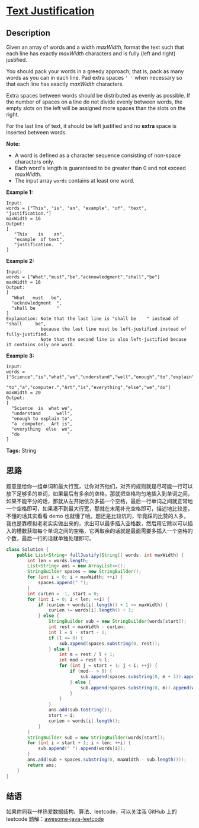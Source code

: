 # [Text Justification][title]

## Description

Given an array of words and a width *maxWidth*, format the text such that each line has exactly *maxWidth* characters and is fully (left and right) justified.

You should pack your words in a greedy approach; that is, pack as many words as you can in each line. Pad extra spaces `' '` when necessary so that each line has exactly *maxWidth* characters.

Extra spaces between words should be distributed as evenly as possible. If the number of spaces on a line do not divide evenly between words, the empty slots on the left will be assigned more spaces than the slots on the right.

For the last line of text, it should be left justified and no **extra** space is inserted between words.

**Note:**

- A word is defined as a character sequence consisting of non-space characters only.
- Each word's length is guaranteed to be greater than 0 and not exceed *maxWidth*.
- The input array `words` contains at least one word.

**Example 1:**

```
Input:
words = ["This", "is", "an", "example", "of", "text", "justification."]
maxWidth = 16
Output:
[
   "This    is    an",
   "example  of text",
   "justification.  "
]
```

**Example 2:**

```
Input:
words = ["What","must","be","acknowledgment","shall","be"]
maxWidth = 16
Output:
[
  "What   must   be",
  "acknowledgment  ",
  "shall be        "
]
Explanation: Note that the last line is "shall be    " instead of "shall     be",
             because the last line must be left-justified instead of fully-justified.
             Note that the second line is also left-justified becase it contains only one word.
```

**Example 3:**

```
Input:
words = ["Science","is","what","we","understand","well","enough","to","explain",
         "to","a","computer.","Art","is","everything","else","we","do"]
maxWidth = 20
Output:
[
  "Science  is  what we",
  "understand      well",
  "enough to explain to",
  "a  computer.  Art is",
  "everything  else  we",
  "do                  "
]
```

**Tags:** String


## 思路

题意是给你一组单词和最大行宽，让你对齐他们，对齐的规则就是尽可能一行可以放下足够多的单词，如果最后有多余的空格，那就把空格均匀地插入到单词之间，如果不能平分的话，那就从左开始依次多插一个空格，最后一行单词之间就正常地一个空格即可，如果凑不到最大行宽，那就在末尾补充空格即可，描述地比较差，不懂的话其实看看 demo 也就懂了哈。题还是比较坑的，毕竟踩的比赞的人多，我也是靠模拟老老实实做出来的，求出可以最多插入空格数，然后用它除以可以插入的槽数获取每个单词之间的空格，它两取余的话就是最面需要多插入一个空格的个数，最后一行的话就单独处理即可。

```java
class Solution {
    public List<String> fullJustify(String[] words, int maxWidth) {
        int len = words.length;
        List<String> ans = new ArrayList<>();
        StringBuilder spaces = new StringBuilder();
        for (int i = 0; i < maxWidth; ++i) {
            spaces.append(" ");
        }
        int curLen = -1, start = 0;
        for (int i = 0; i < len; ++i) {
            if (curLen + words[i].length() + 1 <= maxWidth) {
                curLen += words[i].length() + 1;
            } else {
                StringBuilder sub = new StringBuilder(words[start]);
                int rest = maxWidth - curLen;
                int l = i - start - 1;
                if (l <= 0) {
                    sub.append(spaces.substring(0, rest));
                } else {
                    int m = rest / l + 1;
                    int mod = rest % l;
                    for (int j = start + 1; j < i; ++j) {
                        if (mod-- > 0) {
                            sub.append(spaces.substring(0, m + 1)).append(words[j]);
                        } else {
                            sub.append(spaces.substring(0, m)).append(words[j]);
                        }
                    }
                }
                ans.add(sub.toString());
                start = i;
                curLen = words[i].length();
            }
        }
        StringBuilder sub = new StringBuilder(words[start]);
        for (int i = start + 1; i < len; ++i) {
            sub.append(" ").append(words[i]);
        }
        ans.add(sub + spaces.substring(0, maxWidth - sub.length()));
        return ans;
    }
}
```


## 结语

如果你同我一样热爱数据结构、算法、leetcode，可以关注我 GitHub 上的 leetcode 题解：[awesome-java-leetcode][ajl]



[title]: https://leetcode.com/problems/text-justification
[ajl]: https://github.com/Blankj/awesome-java-leetcode
